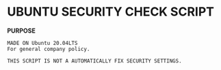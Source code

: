 UBUNTU SECURITY CHECK SCRIPT
=======

**PURPOSE**
```
MADE ON Ubuntu 20.04LTS
For general company policy.

THIS SCRIPT IS NOT A AUTOMATICALLY FIX SECURITY SETTINGS.
```
